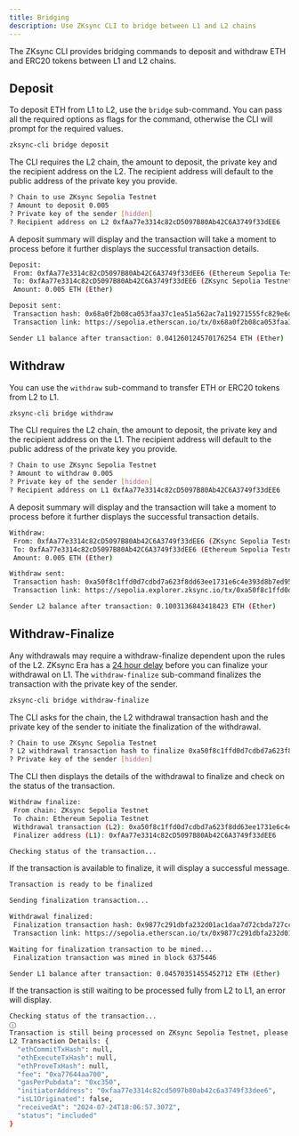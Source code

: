 ```yaml
---
title: Bridging
description: Use ZKsync CLI to bridge between L1 and L2 chains
---
```


The ZKsync CLI provides bridging commands to deposit and withdraw ETH and ERC20 tokens between L1 and L2 chains.

## Deposit

To deposit ETH from L1 to L2, use the `bridge` sub-command.
You can pass all the required options as flags for the command, otherwise the CLI will prompt for the required values.

```sh
zksync-cli bridge deposit
```

The CLI requires the L2 chain, the amount to deposit, the private key and the recipient address on the L2.
The recipient address will default to the public address of the private key you provide.

```sh
? Chain to use ZKsync Sepolia Testnet
? Amount to deposit 0.005
? Private key of the sender [hidden]
? Recipient address on L2 0xfAa77e3314c82cD5097B80Ab42C6A3749f33dEE6
```

A deposit summary will display and the transaction will take a moment to process before it further displays the successful transaction details.

```sh
Deposit:
 From: 0xfAa77e3314c82cD5097B80Ab42C6A3749f33dEE6 (Ethereum Sepolia Testnet)
 To: 0xfAa77e3314c82cD5097B80Ab42C6A3749f33dEE6 (ZKsync Sepolia Testnet)
 Amount: 0.005 ETH (Ether)

Deposit sent:
 Transaction hash: 0x68a0f2b08ca053faa37c1ea51a562ac7a119271555fc829e6db74d82d2f7a2b7
 Transaction link: https://sepolia.etherscan.io/tx/0x68a0f2b08ca053faa37c1ea51a562ac7a119271555fc829e6db74d82d2f7a2b7

Sender L1 balance after transaction: 0.041260124570176254 ETH (Ether)
```

## Withdraw

You can use the `withdraw` sub-command to transfer ETH or ERC20 tokens from L2 to L1.

```sh
zksync-cli bridge withdraw
```

The CLI requires the L2 chain, the amount to deposit, the private key and the recipient address on the L1.
The recipient address will default to the public address of the private key you provide.

```sh
? Chain to use ZKsync Sepolia Testnet
? Amount to withdraw 0.005
? Private key of the sender [hidden]
? Recipient address on L1 0xfAa77e3314c82cD5097B80Ab42C6A3749f33dEE6
```

A deposit summary will display and the transaction will take a moment to process before it further displays the successful transaction details.

```sh
Withdraw:
 From: 0xfAa77e3314c82cD5097B80Ab42C6A3749f33dEE6 (ZKsync Sepolia Testnet)
 To: 0xfAa77e3314c82cD5097B80Ab42C6A3749f33dEE6 (Ethereum Sepolia Testnet)
 Amount: 0.005 ETH (Ether)

Withdraw sent:
 Transaction hash: 0xa50f8c1ffd0d7cdbd7a623f8dd63ee1731e6c4e393d8b7ed954bb19285b369f3
 Transaction link: https://sepolia.explorer.zksync.io/tx/0xa50f8c1ffd0d7cdbd7a623f8dd63ee1731e6c4e393d8b7ed954bb19285b369f3

Sender L2 balance after transaction: 0.1003136843418423 ETH (Ether)
```

## Withdraw-Finalize

Any withdrawals may require a withdraw-finalize dependent upon the rules of the L2.
ZKsync Era has a [24 hour delay](/build/resources/withdrawal-delay) before you can finalize your withdrawal on L1.
The `withdraw-finalize` sub-command finalizes the transaction with the private key of the sender.

```sh
zksync-cli bridge withdraw-finalize
```

The CLI asks for the chain, the L2 withdrawal transaction hash and the private key of the sender to initiate the finalization of the withdrawal.

```sh
? Chain to use ZKsync Sepolia Testnet
? L2 withdrawal transaction hash to finalize 0xa50f8c1ffd0d7cdbd7a623f8dd63ee1731e6c4e393d8b7ed954bb19285b369f3
? Private key of the sender [hidden]
```

The CLI then displays the details of the withdrawal to finalize and check on the status of the transaction.

```sh
Withdraw finalize:
 From chain: ZKsync Sepolia Testnet
 To chain: Ethereum Sepolia Testnet
 Withdrawal transaction (L2): 0xa50f8c1ffd0d7cdbd7a623f8dd63ee1731e6c4e393d8b7ed954bb19285b369f3
 Finalizer address (L1): 0xfAa77e3314c82cD5097B80Ab42C6A3749f33dEE6

Checking status of the transaction...
```

If the transaction is available to finalize, it will display a successful message.

```sh
Transaction is ready to be finalized

Sending finalization transaction...

Withdrawal finalized:
 Finalization transaction hash: 0x9877c291dbfa232d01ac1daa7d72cbda727ccc0d893f5851464d20db9bd0db2a
 Transaction link: https://sepolia.etherscan.io/tx/0x9877c291dbfa232d01ac1daa7d72cbda727ccc0d893f5851464d20db9bd0db2a

Waiting for finalization transaction to be mined...
 Finalization transaction was mined in block 6375446

Sender L1 balance after transaction: 0.04570351455452712 ETH (Ether)
```

If the transaction is still waiting to be processed fully from L2 to L1, an error will display.

```sh
Checking status of the transaction...
ⓘ
Transaction is still being processed on ZKsync Sepolia Testnet, please try again when the ethExecuteTxHash has been computed
L2 Transaction Details: {
  "ethCommitTxHash": null,
  "ethExecuteTxHash": null,
  "ethProveTxHash": null,
  "fee": "0xa77644aa700",
  "gasPerPubdata": "0xc350",
  "initiatorAddress": "0xfaa77e3314c82cd5097b80ab42c6a3749f33dee6",
  "isL1Originated": false,
  "receivedAt": "2024-07-24T18:06:57.307Z",
  "status": "included"
}
```
